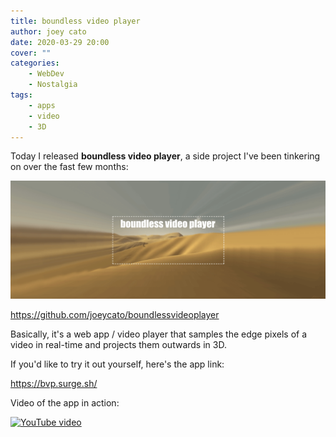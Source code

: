 ```yaml
---
title: boundless video player
author: joey cato
date: 2020-03-29 20:00
cover: ""
categories:
    - WebDev
    - Nostalgia
tags:
    - apps
    - video
    - 3D
---
```


Today I released <b>boundless video player</b>, a side project I've been tinkering on over the fast few months:

![bvplogo](bvplogo.png)

https://github.com/joeycato/boundlessvideoplayer

Basically, it's a web app / video player that samples the edge pixels of a video in real-time and projects them outwards in 3D.

If you'd like to try it out yourself, here's the app link:

https://bvp.surge.sh/

Video of the app in action:

[![YouTube video](http://img.youtube.com/vi/BEVUlyltP-g/0.jpg)](https://www.youtube.com/watch?v=BEVUlyltP-g "Paranoimia")

